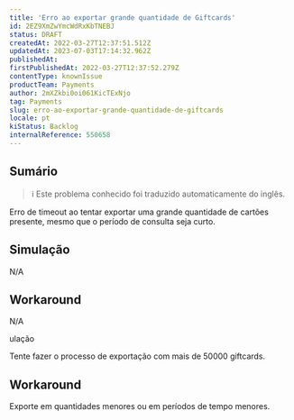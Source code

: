 ```yaml
---
title: 'Erro ao exportar grande quantidade de Giftcards'
id: 2EZ9XmZwYmcWdRxKbTNEBJ
status: DRAFT
createdAt: 2022-03-27T12:37:51.512Z
updatedAt: 2023-07-03T17:14:32.962Z
publishedAt: 
firstPublishedAt: 2022-03-27T12:37:52.279Z
contentType: knownIssue
productTeam: Payments
author: 2mXZkbi0oi061KicTExNjo
tag: Payments
slug: erro-ao-exportar-grande-quantidade-de-giftcards
locale: pt
kiStatus: Backlog
internalReference: 550658
---
```


## Sumário

>ℹ️ Este problema conhecido foi traduzido automaticamente do inglês.


Erro de timeout ao tentar exportar uma grande quantidade de cartões presente, mesmo que o período de consulta seja curto.



## Simulação


N/A



## Workaround


N/A

ulação


Tente fazer o processo de exportação com mais de 50000 giftcards.



## Workaround


Exporte em quantidades menores ou em períodos de tempo menores.

